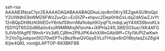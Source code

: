 ssh-rsa AAAAB3NzaC1yc2EAAAADAQABAAABAQDkuLiqv8m5Kry3EZgeASU8tsQpiY2UIWdhE9sWMZ6FWzZuvQc+EcDiZP+ehpvc2Dep0HbDxLdqZdASwZJvYt12nBQpDH8tzN3IIiEDvY6nlsfS9nrnMa1tobpt9OyqF1LmdqLwjY4XKS9bvoKLkfSDYQT65GSdR6aVo4xzR9MRMixjN1sivhk+iXlPHa24fL3l6E003ue//XK4AFG5JlVb5fAgPE19hrA+Vx3dfLCjRtm2P9JlPK4xhXWnGAbl8ff+Cfyl1A/PIZwKwh7r2VoTgJukpsn5tO70wEPTvzBezfkwQVGpyEVLoTHUpx6nD18bylaqZoZ6gl48/jie4QKL root@LAPTOP-693BKF8B 
